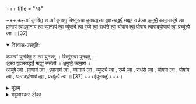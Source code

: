+++
title = "१३"

+++
कस्त्वा॑ युनक्ति॒ स त्वा॑ युनक्तु॒ विष्णु॑स्त्वा युनक्त्व॒स्य य॒ज्ञस्यर्द्ध्यै॒ मह्य॒ꣳ॒ सन्न॑त्या अ॒मुष्मै॒ कामा॒यायु॑षे त्वा प्रा॒णाय॑ त्वाऽपा॒नाय॑ त्वा व्या॒नाय॑ त्वा॒ व्यु॑ष्ट्यै त्वा र॒य्यै त्वा॒ राध॑से त्वा॒ घोषा॑य त्वा॒ पोषा॑य त्वाराद्घो॒षाय॑ त्वा॒ प्रच्यु॑त्यै त्वा ॥ [37]  

<details open><summary>विश्वास-प्रस्तुतिः</summary>

कस्त्वा॑ युनक्ति॒ स त्वा॑ युनक्तु ।
विष्णु॑स्त्वा युनक्तु ।  
अ॒स्य य॒ज्ञस्यर्द्ध्यै॒ मह्य॒ꣳ॒ सन्न॑त्यै ।
अ॒मुष्मै॒ कामा॒य ।  
आयु॑षे त्वा , प्रा॒णाय॑ त्वा , ऽपा॒नाय॑ त्वा , व्या॒नाय॑ त्वा॒ , व्यु॑ष्ट्यै त्वा ,  र॒य्यै त्वा॒ , राध॑से त्वा॒ , घोषा॑य त्वा॒ , पोषा॑य त्वा , ऽऽराद्घो॒षाय॑ त्वा॒ , प्रच्यु॑त्यै त्वा ॥ [37] +++(युनक्तु)+++।  
</details>

<details><summary>मूलम्</summary>

कस्त्वा॑ युनक्ति॒ स त्वा॑ युनक्तु ।
विष्णु॑स्त्वा युनक्तु ।  
अ॒स्य य॒ज्ञस्यर्द्ध्यै॒ मह्य॒ꣳ॒ सन्न॑त्यै ।
अ॒मुष्मै॒ कामा॒य ।  
आयु॑षे त्वा , प्रा॒णाय॑ त्वा , ऽपा॒नाय॑ त्वा , व्या॒नाय॑ त्वा॒ , व्यु॑ष्ट्यै त्वा ,  र॒य्यै त्वा॒ , राध॑से त्वा॒ , घोषा॑य त्वा॒ , पोषा॑य त्वा , ऽऽराद्घो॒षाय॑ त्वा॒ , प्रच्यु॑त्यै त्वा ॥ [37] +++(युनक्तु)+++।  
</details>

<details><summary>भट्टभास्कर-टीका</summary>

1अथ परिधिमन्त्रः - कस्त्वेति ॥ तत्रामुष्मै कामायेत्यन्ताः षट् मध्ये । 'आयुषे त्वा' इत्यारभ्य 'रय्यै त्वा' इत्यन्ताः दक्षिणे षट् । शेषाः पञ्च राधसेत्याद्या उत्तरे । कः प्रजापतिरेव त्वा युनक्ति योक्तुमर्हति । तस्मात् स एव त्वा युनक्तु यस्तस्यापि योक्ता अस्य यज्ञस्य समृद्ध्यै मम च सन्तत्यै सर्वो मां प्रति सन्नमेदिति अमुष्मै कामाय प्रजायै वा । अमुष्मा इत्यत्राभीष्टः कामो निर्देष्टव्यः । राधोऽन्नम् । घोषः कीर्तिः । पोष पश्वादेः । आरात्घोषः आरात् शब्दग्राहित्वम् । प्रच्युतिः सर्वदुःखनिवृत्तिः; प्रकृष्टा वा च्युतिर्गतिः स्वर्गाख्या ॥

इति सप्तमे पञ्चमे त्रयोदशोनुवाकः ॥  
</details>
